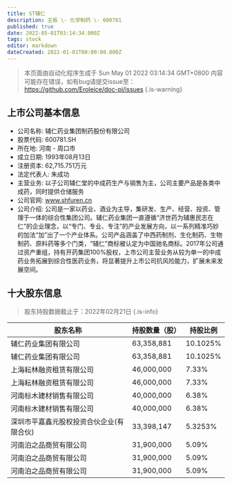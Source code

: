 ```yaml
---
title: ST辅仁
description: 主板 \- 化学制药 \- 600781
published: true
date: 2022-05-01T03:14:34.000Z
tags: stock
editor: markdown
dateCreated: 2022-01-01T00:00:00.000Z
---
```


> 本页面由自动化程序生成于 Sun May 01 2022 03:14:34 GMT+0800
> 内容可能存在错误，如有bug请提交issue至：https://github.com/Eroleice/doc-pi/issues
{.is-warning}

## 上市公司基本信息
- 公司名称: 辅仁药业集团制药股份有限公司
- 股票代码: 600781.SH
- 所在地: 河南 - 周口市
- 成立日期: 1993年08月13日
- 注册资本: 62,715.751万元
- 法定代表人: 朱成功
- 主营业务: 以子公司辅仁堂的中成药生产与销售为主，公司主要产品是各类中成药，同时提供仓储服务
- 公司官网: www.shfuren.cn
- 公司介绍: 公司是一家以药业、酒业为主导，集研发、生产、经营、投资、管理于一体的综合性集团公司。辅仁药业集团一直遵循“济世药为辅惠民志在仁”的企业理念，以“专门、专业、专注”的产业发展方向，以一系列精准巧妙的加法“加”出了一个产业体系。公司产品涵盖了中西药制剂、生化制药、生物制药、原料药等多个门类，“辅仁”商标被认定为中国驰名商标。2017年公司通过资产重组，持有开药集团100%股权，上市公司主营业务从较为单一的中成药业务拓展到综合性医药业务，将显著提升上市公司抗风险能力，扩展未来发展空间。


## 十大股东信息
> 股东持股数据截止于：2022年02月21日
{.is-info}

| 股东名称 | 持股数量（股） | 持股比例 |
| --- | --- | --- |
| 辅仁药业集团有限公司 | 63,358,881 | 10.1025% |
| 辅仁药业集团有限公司 | 63,358,881 | 10.1025% |
| 上海耘林融资租赁有限公司 | 46,000,000 | 7.33% |
| 上海耘林融资租赁有限公司 | 46,000,000 | 7.33% |
| 河南标木建材销售有限公司 | 40,000,000 | 6.38% |
| 河南标木建材销售有限公司 | 40,000,000 | 6.38% |
| 深圳市平嘉鑫元股权投资合伙企业(有限合伙) | 33,398,147 | 5.3253% |
| 河南泊之品商贸有限公司 | 31,900,000 | 5.09% |
| 河南泊之品商贸有限公司 | 31,900,000 | 5.09% |
| 河南泊之品商贸有限公司 | 31,900,000 | 5.09% |




